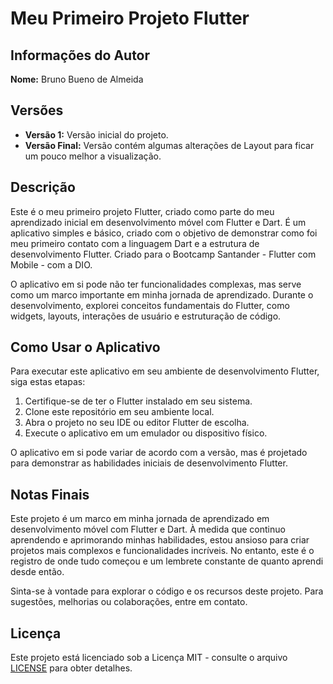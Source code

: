 # Meu Primeiro Projeto Flutter

## Informações do Autor
**Nome:** Bruno Bueno de Almeida

## Versões
- **Versão 1:** Versão inicial do projeto.
- **Versão Final:** Versão contém algumas alterações de Layout para ficar um pouco melhor a visualização.

## Descrição
Este é o meu primeiro projeto Flutter, criado como parte do meu aprendizado inicial em desenvolvimento móvel com Flutter e Dart. É um aplicativo simples e básico, criado com o objetivo de demonstrar como foi meu primeiro contato com a linguagem Dart e a estrutura de desenvolvimento Flutter. Criado para o Bootcamp
Santander - Flutter com Mobile - com a DIO.

O aplicativo em si pode não ter funcionalidades complexas, mas serve como um marco importante em minha jornada de aprendizado. Durante o desenvolvimento, explorei conceitos fundamentais do Flutter, como widgets, layouts, interações de usuário e estruturação de código.

## Como Usar o Aplicativo
Para executar este aplicativo em seu ambiente de desenvolvimento Flutter, siga estas etapas:
1. Certifique-se de ter o Flutter instalado em seu sistema.
2. Clone este repositório em seu ambiente local.
3. Abra o projeto no seu IDE ou editor Flutter de escolha.
4. Execute o aplicativo em um emulador ou dispositivo físico.

O aplicativo em si pode variar de acordo com a versão, mas é projetado para demonstrar as habilidades iniciais de desenvolvimento Flutter.

## Notas Finais
Este projeto é um marco em minha jornada de aprendizado em desenvolvimento móvel com Flutter e Dart. À medida que continuo aprendendo e aprimorando minhas habilidades, estou ansioso para criar projetos mais complexos e funcionalidades incríveis. No entanto, este é o registro de onde tudo começou e um lembrete constante de quanto aprendi desde então.

Sinta-se à vontade para explorar o código e os recursos deste projeto. Para sugestões, melhorias ou colaborações, entre em contato.

## Licença
Este projeto está licenciado sob a Licença MIT - consulte o arquivo [LICENSE](LICENSE) para obter detalhes.
